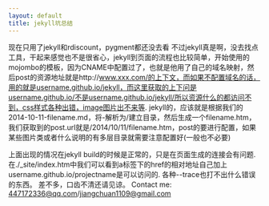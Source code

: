 ```yaml
---
layout: default
title: jekyll坑总结
---
```

现在只用了jekyll和rdiscount，pygment都还没去看
不过jekyll真是啊，没去找点工具，干起来感觉也不是很省心，jekyll到页面的流程也比较简单，开始使用的mojombo的模板，因为CNAME中配置过了，也就是他用了自己的域名映射，然后post的资源地址就是http://www.xxx.com/的上下文，而如果不配置域名的话，用的就是username.github.io/jekyll，而这里获取的上下问是username.github.io/不是username.github.io/jekyll/所以资源什么的都访问不到，css样式各种出错，image图片出不来等.
jekyll的，应该就是根据我们的2014-10-11-filename.md，将-解析为/建立目录，然后生成一个filename.htm，我们获取到的post.url就是/2014/10/11/filename.htm，post的要进行配置，如果某些图片类或者什么说明的有多层目录就需要注意配置好(一般也不必要)

上面出现的情况在jekyll build的时候是正常的，只是在页面生成的连接会有问题. 在./_site/index.htm中我们可以看到a标签下的href的相对地址自己加上username.github.io/projectname是可以访问的.  各种--trace也打不出什么错误的东西。
差不多，口齿不清还请见谅。
Contact me: 447172336@qq.com/jiangchuan1109@gmail.com
